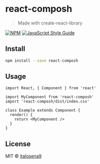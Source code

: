 # react-composh

> Made with create-react-library

[![NPM](https://img.shields.io/npm/v/react-composh.svg)](https://www.npmjs.com/package/react-composh) [![JavaScript Style Guide](https://img.shields.io/badge/code_style-standard-brightgreen.svg)](https://standardjs.com)

## Install

```bash
npm install --save react-composh
```

## Usage

```tsx
import React, { Component } from 'react'

import MyComponent from 'react-composh'
import 'react-composh/dist/index.css'

class Example extends Component {
  render() {
    return <MyComponent />
  }
}
```

## License

MIT © [italosena9](https://github.com/italosena9)
